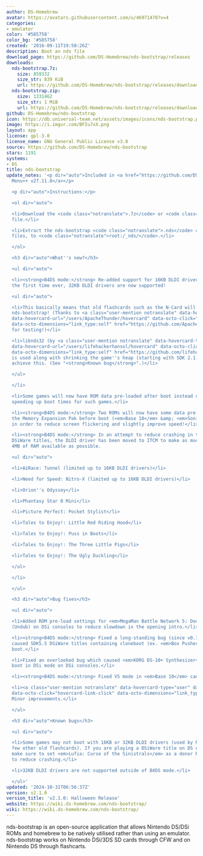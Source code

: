 ```yaml
---
author: DS-Homebrew
avatar: https://avatars.githubusercontent.com/u/46971470?v=4
categories:
- emulator
color: '#585758'
color_bg: '#585758'
created: '2016-09-11T19:50:26Z'
description: Boot an nds file
download_page: https://github.com/DS-Homebrew/nds-bootstrap/releases
downloads:
  nds-bootstrap.7z:
    size: 859332
    size_str: 839 KiB
    url: https://github.com/DS-Homebrew/nds-bootstrap/releases/download/v2.1.0/nds-bootstrap.7z
  nds-bootstrap.zip:
    size: 1331462
    size_str: 1 MiB
    url: https://github.com/DS-Homebrew/nds-bootstrap/releases/download/v2.1.0/nds-bootstrap.zip
github: DS-Homebrew/nds-bootstrap
icon: https://db.universal-team.net/assets/images/icons/nds-bootstrap.png
image: https://i.imgur.com/BFIu7xX.png
layout: app
license: gpl-3.0
license_name: GNU General Public License v3.0
source: https://github.com/DS-Homebrew/nds-bootstrap
stars: 1191
systems:
- DS
title: nds-bootstrap
update_notes: '<p dir="auto">Included in <a href="https://github.com/DS-Homebrew/TWiLightMenu/releases/tag/v27.11.0"><strong>TW</strong>i<strong>L</strong>ight
  Menu++ v27.11.0</a></p>

  <p dir="auto">Instructions:</p>

  <ol dir="auto">

  <li>Download the <code class="notranslate">.7z</code> or <code class="notranslate">.zip</code>
  file.</li>

  <li>Extract the nds-bootstrap <code class="notranslate">.nds</code> and <code class="notranslate">.ver</code>
  files, to <code class="notranslate">root:/_nds/</code>.</li>

  </ol>

  <h3 dir="auto">What''s new?</h3>

  <ul dir="auto">

  <li><strong>B4DS mode:</strong> Re-added support for 16KB DLDI drivers, and for
  the first time ever, 32KB DLDI drivers are now supported!

  <ul dir="auto">

  <li>This basically means that old flashcards such as the N-Card will now work with
  nds-bootstrap! (Thanks to <a class="user-mention notranslate" data-hovercard-type="user"
  data-hovercard-url="/users/ApacheThunder/hovercard" data-octo-click="hovercard-link-click"
  data-octo-dimensions="link_type:self" href="https://github.com/ApacheThunder">@ApacheThunder</a>
  for testing!)</li>

  <li>libnds32 (by <a class="user-mention notranslate" data-hovercard-type="user"
  data-hovercard-url="/users/lifehackerhansol/hovercard" data-octo-click="hovercard-link-click"
  data-octo-dimensions="link_type:self" href="https://github.com/lifehackerhansol">@lifehackerhansol</a>)
  is used along with shrinking the game''s heap (starting with SDK 2.1) in order to
  achieve this. (See "<strong>Known bug</strong>".)</li>

  </ul>

  </li>

  <li>Some games will now have ROM data pre-loaded after boot instead of before boot,
  speeding up boot times for such games.</li>

  <li><strong>B4DS mode:</strong> Two ROMs will now have some data pre-loaded into
  the Memory Expansion Pak before boot (<em>Base 10</em> &amp; <em>Sonic Rush Adventure</em>)
  in order to reduce screen flickering and slightly improve speed!</li>

  <li><strong>B4DS mode:</strong> In an attempt to reduce crashing in the following
  DSiWare titles, the DLDI driver has been moved to ITCM to make as much of the console''s
  4MB of RAM available as possible.

  <ul dir="auto">

  <li>AiRace: Tunnel (limited up to 16KB DLDI drivers)</li>

  <li>Need for Speed: Nitro-X (limited up to 16KB DLDI drivers)</li>

  <li>Orion''s Odyssey</li>

  <li>Phantasy Star 0 Mini</li>

  <li>Picture Perfect: Pocket Stylist</li>

  <li>Tales to Enjoy!: Little Red Riding Hood</li>

  <li>Tales to Enjoy!: Puss in Boots</li>

  <li>Tales to Enjoy!: The Three Little Pigs</li>

  <li>Tales to Enjoy!: The Ugly Duckling</li>

  </ul>

  </li>

  </ul>

  <h3 dir="auto">Bug fixes</h3>

  <ul dir="auto">

  <li>Added ROM pre-load settings for <em>MegaMan Battle Network 5: Double Team DS</em>
  (Undub) on DSi consoles to reduce slowdown in the opening intro.</li>

  <li><strong>B4DS mode:</strong> Fixed a long-standing bug (since v0.73.0) which
  caused SDK5.5 DSiWare titles containing cloneboot (ex. <em>Box Pusher</em>) to not
  boot.</li>

  <li>Fixed an overlooked bug which caused <em>KORG DS-10+ Synthesizer</em> to not
  boot in DSi mode on DSi consoles.</li>

  <li><strong>B4DS mode:</strong> Fixed VS mode in <em>Base 10</em> causing a crash.</li>

  <li><a class="user-mention notranslate" data-hovercard-type="user" data-hovercard-url="/users/lifehackerhansol/hovercard"
  data-octo-click="hovercard-link-click" data-octo-dimensions="link_type:self" href="https://github.com/lifehackerhansol">@lifehackerhansol</a>:
  Minor improvements.</li>

  </ul>

  <h3 dir="auto">Known bugs</h3>

  <ul dir="auto">

  <li>Some games may not boot with 16KB or 32KB DLDI drivers (used by N-Card or a
  few other old flashcards). If you are playing a DSiWare title on DS or DS Lite,
  make sure to set <em>Lufia: Curse of the Sinistrals</em> as a donor ROM in order
  to reduce crashing.</li>

  <li>32KB DLDI drivers are not supported outside of B4DS mode.</li>

  </ul>'
updated: '2024-10-31T06:56:37Z'
version: v2.1.0
version_title: 'v2.1.0: Halloween Release'
website: https://wiki.ds-homebrew.com/nds-bootstrap/
wiki: https://wiki.ds-homebrew.com/nds-bootstrap/
---
```

nds-bootstrap is an open-source application that allows Nintendo DS/DSi ROMs and homebrew to be natively utilised rather than using an emulator. nds-bootstrap works on Nintendo DSi/3DS SD cards through CFW and on Nintendo DS through flashcarts.